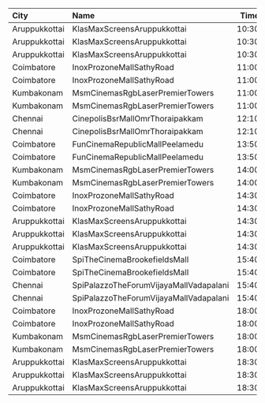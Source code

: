 | City          | Name                                   |  Time | Type       | Price | Capacity | Booked |
| :------------ | :------------------------------------- | ----: | :--------- | ----: | -------: | -----: |
| Aruppukkottai | KlasMaxScreensAruppukkottai            | 10:30 | Executive  |  100₹ |       96 |     96 |
| Aruppukkottai | KlasMaxScreensAruppukkottai            | 10:30 | Premium    |   50₹ |      416 |      0 |
| Aruppukkottai | KlasMaxScreensAruppukkottai            | 10:30 | Basic      |   30₹ |       46 |     46 |
| Coimbatore    | InoxProzoneMallSathyRoad               | 11:00 | Club       |  153₹ |       77 |      0 |
| Coimbatore    | InoxProzoneMallSathyRoad               | 11:00 | Executive  |   60₹ |       11 |      0 |
| Kumbakonam    | MsmCinemasRgbLaserPremierTowers        | 11:00 | BalconyAC  |  120₹ |      118 |     59 |
| Kumbakonam    | MsmCinemasRgbLaserPremierTowers        | 11:00 | FirstClass |  100₹ |      350 |    175 |
| Chennai       | CinepolisBsrMallOmrThoraipakkam        | 12:10 | Normal     |   60₹ |        9 |      4 |
| Chennai       | CinepolisBsrMallOmrThoraipakkam        | 12:10 | Executive  |  153₹ |       76 |      6 |
| Coimbatore    | FunCinemaRepublicMallPeelamedu         | 13:50 | Executive  |  191₹ |      196 |    126 |
| Coimbatore    | FunCinemaRepublicMallPeelamedu         | 13:50 | Normal     |   60₹ |       22 |     20 |
| Kumbakonam    | MsmCinemasRgbLaserPremierTowers        | 14:00 | BalconyAC  |  120₹ |      118 |     59 |
| Kumbakonam    | MsmCinemasRgbLaserPremierTowers        | 14:00 | FirstClass |  100₹ |      350 |    175 |
| Coimbatore    | InoxProzoneMallSathyRoad               | 14:30 | Club       |  153₹ |       70 |      0 |
| Coimbatore    | InoxProzoneMallSathyRoad               | 14:30 | Executive  |   60₹ |       11 |      0 |
| Aruppukkottai | KlasMaxScreensAruppukkottai            | 14:30 | Executive  |  100₹ |       96 |     96 |
| Aruppukkottai | KlasMaxScreensAruppukkottai            | 14:30 | Premium    |   50₹ |      416 |      0 |
| Aruppukkottai | KlasMaxScreensAruppukkottai            | 14:30 | Basic      |   30₹ |       46 |     46 |
| Coimbatore    | SpiTheCinemaBrookefieldsMall           | 15:40 | Budget     |   60₹ |       19 |     10 |
| Coimbatore    | SpiTheCinemaBrookefieldsMall           | 15:40 | Elite      |  191₹ |      165 |     88 |
| Chennai       | SpiPalazzoTheForumVijayaMallVadapalani | 15:40 | Budget     |   60₹ |       27 |     25 |
| Chennai       | SpiPalazzoTheForumVijayaMallVadapalani | 15:40 | Elite      |  191₹ |      210 |    194 |
| Coimbatore    | InoxProzoneMallSathyRoad               | 18:00 | Club       |  153₹ |       76 |      0 |
| Coimbatore    | InoxProzoneMallSathyRoad               | 18:00 | Executive  |   60₹ |       11 |      0 |
| Kumbakonam    | MsmCinemasRgbLaserPremierTowers        | 18:00 | BalconyAC  |  120₹ |      118 |     59 |
| Kumbakonam    | MsmCinemasRgbLaserPremierTowers        | 18:00 | FirstClass |  100₹ |      350 |    175 |
| Aruppukkottai | KlasMaxScreensAruppukkottai            | 18:30 | Executive  |  100₹ |       96 |     96 |
| Aruppukkottai | KlasMaxScreensAruppukkottai            | 18:30 | Premium    |   50₹ |      416 |      0 |
| Aruppukkottai | KlasMaxScreensAruppukkottai            | 18:30 | Basic      |   30₹ |       46 |     46 |